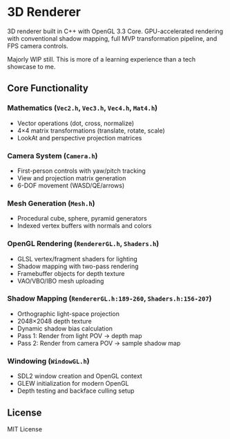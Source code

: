 # 3D Renderer

3D renderer built in C++ with OpenGL 3.3 Core. GPU-accelerated rendering with conventional shadow mapping, full MVP transformation pipeline, and FPS camera controls.

Majorly WIP still. This is more of a learning experience than a tech showcase to me.

## Core Functionality

### **Mathematics** (`Vec2.h`, `Vec3.h`, `Vec4.h`, `Mat4.h`)
- Vector operations (dot, cross, normalize)
- 4×4 matrix transformations (translate, rotate, scale)
- LookAt and perspective projection matrices

### **Camera System** (`Camera.h`)
- First-person controls with yaw/pitch tracking
- View and projection matrix generation
- 6-DOF movement (WASD/QE/arrows)

### **Mesh Generation** (`Mesh.h`)
- Procedural cube, sphere, pyramid generators
- Indexed vertex buffers with normals and colors

### **OpenGL Rendering** (`RendererGL.h`, `Shaders.h`)
- GLSL vertex/fragment shaders for lighting
- Shadow mapping with two-pass rendering
- Framebuffer objects for depth texture
- VAO/VBO/IBO mesh uploading

### **Shadow Mapping** (`RendererGL.h:189-260`, `Shaders.h:156-207`)
- Orthographic light-space projection
- 2048×2048 depth texture
- Dynamic shadow bias calculation
- Pass 1: Render from light POV → depth map
- Pass 2: Render from camera POV → sample shadow map

### **Windowing** (`WindowGL.h`)
- SDL2 window creation and OpenGL context
- GLEW initialization for modern OpenGL
- Depth testing and backface culling setup

## License

MIT License
